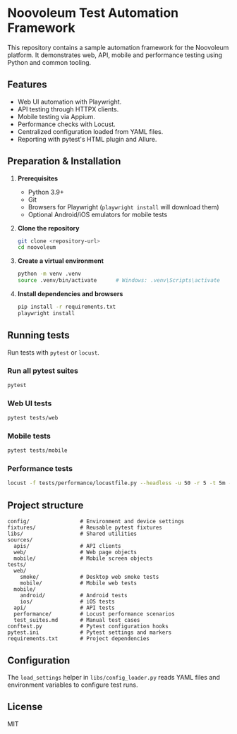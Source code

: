 # Noovoleum Test Automation Framework

This repository contains a sample automation framework for the Noovoleum platform. It demonstrates web, API, mobile and performance testing using Python and common tooling.

## Features
- Web UI automation with Playwright.
- API testing through HTTPX clients.
- Mobile testing via Appium.
- Performance checks with Locust.
- Centralized configuration loaded from YAML files.
- Reporting with pytest's HTML plugin and Allure.

## Preparation & Installation
1. **Prerequisites**
   - Python 3.9+
   - Git
   - Browsers for Playwright (`playwright install` will download them)
   - Optional Android/iOS emulators for mobile tests

2. **Clone the repository**
   ```bash
   git clone <repository-url>
   cd noovoleum
   ```

3. **Create a virtual environment**
   ```bash
   python -m venv .venv
   source .venv/bin/activate      # Windows: .venv\Scripts\activate
   ```

4. **Install dependencies and browsers**
   ```bash
   pip install -r requirements.txt
   playwright install
   ```

## Running tests
Run tests with `pytest` or `locust`.

### Run all pytest suites
```bash
pytest
```

### Web UI tests
```bash
pytest tests/web
```

### Mobile tests
```bash
pytest tests/mobile
```

### Performance tests
```bash
locust -f tests/performance/locustfile.py --headless -u 50 -r 5 -t 5m --host https://api.example.com
```

## Project structure
```
config/                # Environment and device settings
fixtures/              # Reusable pytest fixtures
libs/                  # Shared utilities
sources/
  apis/                # API clients
  web/                 # Web page objects
  mobile/              # Mobile screen objects
tests/
  web/
    smoke/             # Desktop web smoke tests
    mobile/            # Mobile web tests
  mobile/
    android/           # Android tests
    ios/               # iOS tests
  api/                 # API tests
  performance/         # Locust performance scenarios
  test_suites.md       # Manual test cases
conftest.py            # Pytest configuration hooks
pytest.ini             # Pytest settings and markers
requirements.txt       # Project dependencies
```

## Configuration
The `load_settings` helper in `libs/config_loader.py` reads YAML files and environment variables to configure test runs.

## License
MIT
